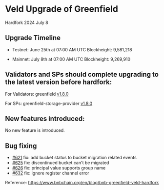 # Veld Upgrade of Greenfield

<div class="doc-announce-info">
    <span class="version-tag">Hardfork</span>
    <span class="announce-date">2024 July 8</span>
</div>


## Upgrade Timeline

- Testnet: June 25th at 07:00 AM UTC Blockheight: 9,581,218

- Mainnet: July 8th at 07:00 AM UTC Blockheight: 9,269,910 

## Validators and SPs should complete upgrading to the latest version before hardfork: 

For Validators: greenfield [v1.8.0](https://github.com/bnb-chain/greenfield/releases/tag/v1.8.0?ref=bnbchain.ghost.io) 

For SPs: greenfield-storage-provider [v1.8.0](https://github.com/bnb-chain/greenfield-storage-provider/releases/tag/v1.8.0?ref=bnbchain.ghost.io)

## New features introduced: 

No new feature is introduced.

## Bug fixing
* [#621](https://github.com/bnb-chain/greenfield/pull/621) fix: add bucket status to bucket migration related events
* [#625](https://github.com/bnb-chain/greenfield/pull/625) fix: discontinued bucket can't be migrated
* [#626](https://github.com/bnb-chain/greenfield/pull/626) fix: principal value supports group name
* [#632](https://github.com/bnb-chain/greenfield/pull/632) fix: ignore register channel error


Reference: https://www.bnbchain.org/en/blog/bnb-greenfield-veld-hardfork